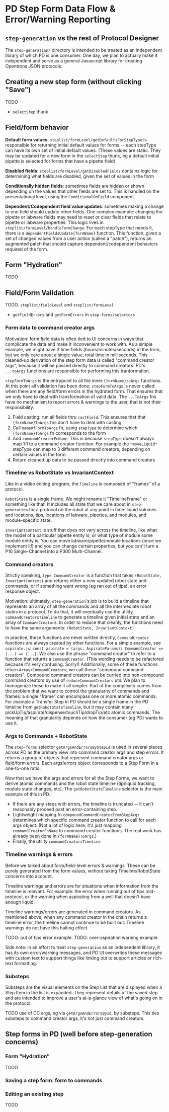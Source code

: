 # PD Step Form Data Flow & Error/Warning Reporting

## `step-generation` vs the rest of Protocol Designer

The `step-generation/` directory is intended to be treated as an independent library of which PD is one consumer. One day, we plan to actually make it independent and serve as a general Javascript library for creating Opentrons JSON protocols.

## Creating a new step form (without clicking "Save")

TODO

- `selectStep` thunk

## Field/form behavior

**Default form values**: `steplist/formLevel/getDefaultsForStepType` is responsible for returning initial default values for forms -- each stepType can have its own set of initial default values. (These values are static. They may be updated for a new form in the `selectStep` thunk, eg a default initial pipette is selected for forms that have a pipette field)

**Disabled fields**: `steplist/formLevel/getDisabledFields` contains logic for determining what fields are disabled, given the set of values in the form

**Conditionally hidden fields**: sometimes fields are hidden or shown depending on the values that other fields are set to. This is handled on the presentational level, using the `ConditionalOnField` component.

**Dependent/Codependent field value updates**: sometimes making a change to one field should update other fields. One complex example: changing the pipette or labware fields may need to reset or clear fields that relate to pipette or labware properties. This logic lives in `steplist/formLevel/handleFormChange`. For each stepType that needs it, there is a `dependentFieldsUpdate{formName}` function. This function, given a set of changed values from a user action (called a "patch"), returns an augmented patch that should capture dependent/codependent behaviors required of the form.

## Form "Hydration"

TODO

## Field/Form Validation

TODO. `steplist/fieldLevel` and `steplist/formLevel`

- `getFieldErrors` and `getFormErrors` in `step-forms/selectors`

### Form data to command creator args

Motivation: form field data is often tied to UI concerns in ways that complicate the data and make it inconvenient to work with. As a simple example, we might have 3 time fields (hours/minutes/seconds) in the form, but we only care about a single value, total time in milliseconds. This cleaned-up derivation of the step form data is called "command creator args", because it will be passed directly to command creators. PD's `...toArgs` functions are responsible for performing this tranformation.

`stepFormToArgs` is the entrypoint to all the inner `{formName}toArgs` functions. At this point all validation has been done; `stepFormToArgs` is never called when there are any field/form errors in the hydrated form. That ensures that we only have to deal with transformation of valid data. The `...ToArgs` fns have no mechanism to report errors & warnings to the user, that is not their responsibility.

1. Field casting: run all fields thru `castField`. This ensures that that `{formName}ToArgs` fns don't have to deal with casting.
2. Call `nameOfFormToArgs` fn, using `stepType` to determine which `{formName}ToArgs` fn corresponds to the form
3. Add `commandCreatorFnName`. This is because `stepType` doesn't always map 1:1 to a command creator function. For example the `"moveLiquid"` stepType can map to 3 different command creators, depending on certain values in the form.
4. Return cleaned up data to be passed directly into command creators

### Timeline vs RobotState vs InvariantContext

Like in a video editing program, the `Timeline` is composed of "frames" of a protocol.

`RobotState` is a single frame. We might rename it "TimelineFrame" or something like that. It includes all state that we care about in `step-generation` for a protocol on the robot at any point in time: liquid volumes and locations, tips, locations of labware, pipettes, and modules, and module-specific state.

`InvariantContext` is stuff that does not vary across the timeline, like what the model of a particular pipette entity is, or what type of module some module entity is. You can move labware/pipette/module locations (once we implement it!) and you can change certain properties, but you can't turn a P10 Single-Channel into a P300 Multi-Channel.

### Command creators

Strictly speaking, `type CommandCreator` is a function that takes `(RobotState, InvariantContext)` and returns either a new updated robot state and commands, or if something went wrong (eg ran out of tips), an error response object.

Motivation: ultimately, `step-generation`'s job is to build a timeline that represents an array of all the commands and all the intermediate robot states in a protocol. To do that, it will eventually use the utility `commandCreatorsTimeline` to generate a timeline given initial state and an array of `CommandCreator`s. In order to reduce that cleanly, the functions need to have the same arguments: `(RobotState, InvariantContext)`

In practice, these functions are never written directly, `CommandCreator` functions are always created by other functions. For a simple example, see `aspirate.js`: `const aspirate = (args: AspirateParams): CommandCreator => (...) => {...}`. We also use the phrase "command creator" to refer to a function that returns a `CommandCreator`. (This wording needs to be refactored because it's very confusing. Sorry!) Additionally, some of these functions return `Array<CommandCreator>`; we call these "compound command creators". Compound command creators can be curried into non-compound command creators by use of `reduceCommandCreators` util. We plan to homogenize these to make it all simpler. Part of the complexity comes from the problem that we want to control the granularity of commands and frames: a single "frame" can encompass one or more atomic commands. For example a Transfer Step in PD should be a single frame in the PD timeline from `getRobotStateTimeline`, but it may contain many pickUpTip/aspirate/dispense/touchTip/dropTip/etc atomic commands. The meaning of that granularity depends on how the consumer (eg PD) wants to use it.

### Args to Commands + RobotState

The `step-forms` selector `getArgsAndErrorsByStepId` is used in several places across PD as the primary view into command creator args and step errors. It returns a group of objects that represent command creator args or field/form errors. Each args/errors object corresponds to a Step Form in a one-to-one ratio.

Now that we have the args and errors for all the Step Forms, we want to derive atomic commands and the robot state timeline (tip/liquid tracking, module state changes, etc). The `getRobotStateTimeline` selector is the main example of this in PD.

- If there are any steps with errors, the timeline is truncated -- it can't reasonably proceed past an error-containing step.
- Lightweight mapping fn `compoundCommandCreatorFromStepArgs` determines which specific command creator function to call for each args object. (Not a lot of logic here, it's just mapping `commandCreatorFnName` to command creator functions. The real work has already been done in `{formName}ToArgs`.)
- Finally, the utility `commandCreatorsTimeline`

### Timeline warnings & errors

Before we talked about form/field-level errors & warnings. These can be purely generated from the form values, without taking Timeline/RobotState concerns into account.

Timeline warnings and errors are for situations when information from the timeline is relevant. For example: the error when running out of tips mid-protocol, or the warning when aspirating from a well that doesn't have enough liquid.

Timeline warnings/errors are generated in command creators. As mentioned above, when any command creator in the chain returns a timeline error, the timeline cannot continue to be built out. Timeline warnings do not have this halting effect.

TODO: out of tips error example.
TODO: over-aspiration warning example.

Side note: in an effort to treat `step-generation` as an independent library, it has its own error/warning messages, and PD UI overwrites these messages with custom text to support things like linking out to support articles or rich-text formatting.

### Substeps

Substeps are the visual elements on the Step List that are displayed when a Step Item in the list is expanded. They represent details of the saved step and are intended to improve a user's at-a-glance view of what's going on in the protocol.

TODO use of CC args, eg via `getArgsAndErrorsById`, by substeps. This ties substeps to command creator args, it's not just command creators.

## Step forms in PD (well before step-generation concerns)

### Form "Hydration"

TODO

### Saving a step form: form to commands

### Editing an existing step

TODO
